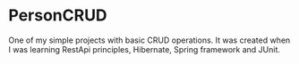 # PersonCRUD

One of my simple projects with basic CRUD operations. 
It was created when I was learning RestApi principles, 
Hibernate, Spring framework and JUnit.